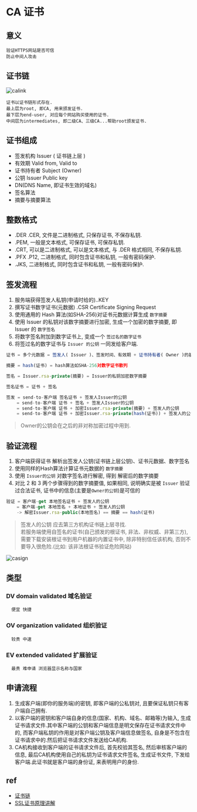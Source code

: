 # CA 证书

## 意义

    验证HTTPS网站是否可信  
    防止中间人攻击  

## 证书链

![calink](res/CA-link.png)

    证书以证书链形式存在.  
    最上层为root, 即CA, 用来颁发证书.  
    最下层为end-user, 对应每个网站购买使用的证书.  
    中间层为intermediates, 即二级CA、三级CA...帮助root颁发证书.  

## 证书组成

- 签发机构 Issuer ( 证书链上层 )
- 有效期 Valid from, Valid to
- 证书持有者 Subject (Owner)
- 公钥 Issuer Public key
- DN(DNS Name, 即证书生效的域名)
- 签名算法
- 摘要与摘要算法

## 整数格式

- .DER .CER, 文件是二进制格式, 只保存证书, 不保存私钥.
- .PEM, 一般是文本格式, 可保存证书, 可保存私钥.
- .CRT, 可以是二进制格式, 可以是文本格式, 与 .DER 格式相同, 不保存私钥.
- .PFX .P12, 二进制格式, 同时包含证书和私钥, 一般有密码保护.
- .JKS, 二进制格式, 同时包含证书和私钥, 一般有密码保护.

## 签发流程

1. 服务端获得签发人私钥(申请时给的)..KEY
2. 撰写证书数字证书(元数据) .CSR Certificate Signing Request
3. 使用通用的 Hash 算法(如SHA-256)对证书元数据计算生成 `数字摘要`
4. 使用 Issuer 的私钥对该数字摘要进行加密, 生成一个加密的数字摘要, 即 Issuer 的 `数字签名`
5. 将数字签名附加到数字证书上, 变成一个 `签过名的数字证书`
6. 将签过名的数字证书与 `Issuer 的公钥` 一同发给客户端.

```js
证书 = 多个元数据 = 签发人( Issuer )、签发时间、有效期 + 证书持有者( Owner )的基本信息, 比如 DN(DNS Name, 即证书生效的域名)、 Owner的公钥...  

摘要 = hash(证书) = hash算法如SHA-256对数字证书散列  

签名 = Issuer.rsa-private(摘要) = Issuer的私钥加密数字摘要  

签名证书 = 证书 + 签名  

签发 = send-to-客户端 签名证书 + 签发人Issuer的公钥  
    = send-to-客户端 证书 + 签名 + 签发人Issuer的公钥  
    = send-to-客户端 证书 + 加密Issuer.rsa-private(摘要) + 签发人的公钥  
    = send-to-客户端 证书 + 加密Issuer.rsa-private(hash(证书)) + 签发人的公钥  
```

> Owner的公钥会在之后的非对称加密过程中用到.  

## 验证流程

1. 客户端获得证书 解析出签发人公钥(证书链上层公钥)、证书元数据、数字签名
2. 使用同样的Hash算法计算证书元数据的 `数字摘要`
3. 使用 `Issuer的公钥` 对数字签名进行解密, 得到 解密后的数字摘要
4. 对比 2 和 3 两个步骤得到的数字摘要值, 如果相同, 说明确实是被 `Issuer` 验证过合法证书, 证书中的信息(主要是`Owner的公钥`)是可信的

```js
验证 = 客户端-get 本地签名证书 + 签发人的公钥
    = 客户端-get 本地签名 + 本地证书 + 签发人的公钥
    -> 解密Issuer.rsa-public(本地签名) == 摘要 == hash(证书)
```

> 签发人的公钥 应去第三方机构证书链上层寻找.  
> 若服务端使用自签名的证书(自己颁发的根证书, 非法、非权威、非第三方), 需要下载安装根证书到用户机器的内置证书中, 除非特别信任该机构, 否则不要导入很危险.(比如: 该非法根证书验证危险网站)

![casign](res/CA-sign.png)

## 类型

### DV domain validated 域名验证  

      便宜 快捷  

### OV organization validated 组织验证  

      较贵 中速

### EV extended validated 扩展验证  

      最贵 难申请 浏览器显示名称与国家  

## 申请流程

1. 生成客户端(即你的服务端)的密钥, 即客户端的公私钥对, 且要保证私钥只有客户端自己拥有.
2. 以客户端的密钥和客户端自身的信息(国家、机构、域名、邮箱等)为输入, 生成证书请求文件.其中客户端的公钥和客户端信息是明文保存在证书请求文件中的, 而客户端私钥的作用是对客户端公钥及客户端信息做签名, 自身是不包含在证书请求中的.然后把证书请求文件发送给CA机构.
3. CA机构接收到客户端的证书请求文件后, 首先校验其签名, 然后审核客户端的信息, 最后CA机构使用自己的私钥为证书请求文件签名, 生成证书文件, 下发给客户端.此证书就是客户端的身份证, 来表明用户的身份.

## ref

- [证书链](https://www.jianshu.com/p/fcd0572c4765)
- [SSL证书原理讲解](https://www.cnblogs.com/dinglin1/p/9279831.html)
